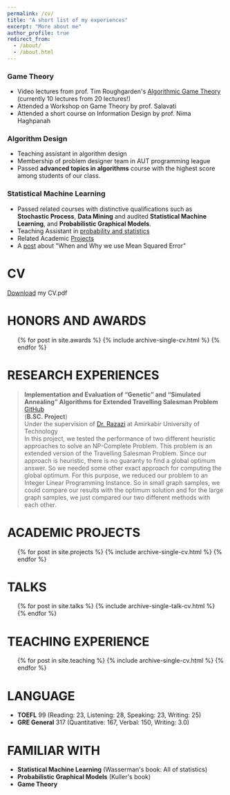 ```yaml
---
permalink: /cv/
title: "A short list of my experiences"
excerpt: "More about me"
author_profile: true
redirect_from: 
  - /about/
  - /about.html
---
```

 




### Game Theory
   * Video lectures from prof. Tim Roughgarden's [Algorithmic Game Theory](http://timroughgarden.org/f13/f13.html) (currently 10 lectures from 20 lectures!)
   * Attended a Workshop on Game Theory by prof. Salavati
   * Attended a short course on Information Design by prof. Nima Haghpanah

### Algorithm Design
 *  Teaching assistant in algorithm design
 *	Membership of problem designer team in AUT programming league
 *  Passed **advanced topics in algorithms** course with the highest score among students of our class.
 

### Statistical Machine Learning
   *  Passed related courses with distinctive qualifications such as **Stochastic Process**, **Data Mining** and audited **Statistical Machine Learning**, and **Probabilistic Graphical Models**.
   *  Teaching Assistant in [probability and statistics](https://alimorty.github.io//teaching/2018-spring-teaching-1)
   *  Related Academic [Projects](https://alimorty.github.io//projects/)
   *  A [post](https://alimorty.github.io//posts/2018-10-30-Why-Mean-Squared-Error/) about "When and Why we use Mean Squared Error"
   
 

   
CV
======

   
[Download](https://github.com/AliMorty/AliMorty.github.io/raw/master/files/Ali_Mortazavi_CV.pdf) my CV.pdf
   
HONORS AND AWARDS
======
  <ul>{% for post in site.awards  %}
    {% include archive-single-cv.html %}
  {% endfor %}</ul>


  
RESEARCH EXPERIENCES
======
> **Implementation and Evaluation of “Genetic” and “Simulated Annealing” Algorithms for Extended Travelling Salesman Problem** [GitHub](https://github.com/AliMorty/B.SC.-Project) <br>
> (**B.SC. Project**)<br>
> Under the supervision of [Dr. Razazi](http://ceit.aut.ac.ir/~razzazi/)  at Amirkabir University of Technology <br>
> In this project, we tested the performance of two different heuristic approaches to solve an NP-Complete Problem. This problem is an extended version of the Travelling Salesman Problem. Since our approach is heuristic, there is no guaranty to find a global optimum answer. So we needed some other exact approach for computing the global optimum. For this purpose, we reduced our problem to an Integer Linear Programming Instance. So in small graph samples, we could compare our results with the optimum solution and for the large graph samples, we just compared our two different methods with each other.  

ACADEMIC PROJECTS
======
  <ul>{% for post in site.projects  %}
    {% include archive-single-cv.html %}
  {% endfor %}</ul>

TALKS
======
  <ul>{% for post in site.talks %}
    {% include archive-single-talk-cv.html %}
  {% endfor %}</ul>
 
TEACHING EXPERIENCE
======
  <ul>{% for post in site.teaching %}
    {% include archive-single-cv.html %}
  {% endfor %}</ul>


LANGUAGE
======
* **TOEFL** 99 (Reading: 23, Listening: 28, Speaking: 23, Writing: 25)
* **GRE General** 317 (Quantitative: 167, Verbal: 150, Writing: 3.0)

  
FAMILIAR WITH
======
* **Statistical Machine Learning** (Wasserman's book: All of statistics)
* **Probabilistic Graphical Models** (Kuller's book)
* **Game Theory**
  





